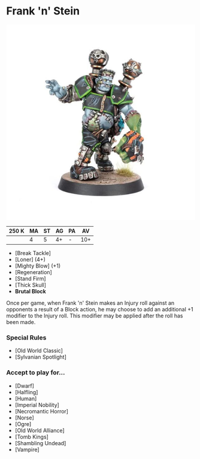 # Frank 'n' Stein

![](../media/starplayers/FrankNSteinLead.jpg)

| 250 K  | MA | ST | AG | PA | AV |
| --- | --- | --- | --- | --- | --- |
| | 4 | 5 | 4+ | - | 10+ |

* [Break Tackle]
* [Loner] (4+)
* [Mighty Blow] (+1)
* [Regeneration]
* [Stand Firm]
* [Thick Skull]
* **Brutal Block**

Once per game, when Frank 'n' Stein makes an Injury roll against an opponents a result of a Block action, he may choose to add an additional +1 modifier to the Injury roll. This modifier may be applied after the roll has been made.

### Special Rules
* [Old World Classic]
* [Sylvanian Spotlight]

### Accept to play for...
* [Dwarf]
* [Halfling]
* [Human]
* [Imperial Nobility]
* [Necromantic Horror]
* [Norse]
* [Ogre]
* [Old World Alliance]
* [Tomb Kings]
* [Shambling Undead]
* [Vampire]
